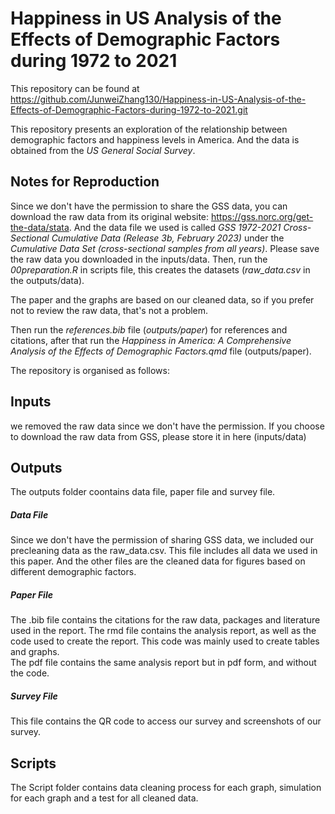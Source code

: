 # Happiness in US Analysis of the Effects of Demographic Factors during 1972 to 2021

This repository can be found at https://github.com/JunweiZhang130/Happiness-in-US-Analysis-of-the-Effects-of-Demographic-Factors-during-1972-to-2021.git    

This repository presents an exploration of the relationship between demographic factors and happiness levels in America. And the data is obtained from the *US General Social Survey*.    

## Notes for Reproduction
Since we don't have the permission to share the GSS data, you can download the raw data from its original website: https://gss.norc.org/get-the-data/stata. And the data file we used is called *GSS 1972-2021 Cross-Sectional Cumulative Data (Release 3b, February 2023)* under the *Cumulative Data Set (cross-sectional samples from all years)*. Please save the raw data you downloaded in the inputs/data. Then, run the *00preparation.R* in scripts file, this creates the datasets (*raw_data.csv* in the outputs/data).           
                                     
The paper and the graphs are based on our cleaned data, so if you prefer not to review the raw data, that's not a problem.                  

Then run the *references.bib* file (*outputs/paper*) for references and citations, after that run the *Happiness in America: A Comprehensive Analysis of the Effects of Demographic Factors.qmd* file (outputs/paper).                     


The repository is organised as follows:                  
## Inputs                
we removed the raw data since we don't have the permission. If you choose to download the raw data from GSS, please store it in here (inputs/data)                

## Outputs                   
The outputs folder coontains data file, paper file and survey file.                 
##### Data File                     
Since we don't have the permission of sharing GSS data, we included our precleaning data as the raw_data.csv. This file includes all data we used in this paper. And the other files are the cleaned data for figures based on different demographic factors.                           

##### Paper File              
The .bib file contains the citations for the raw data, packages and literature used in the report.
The rmd file contains the analysis report, as well as the code used to create the report. This code was mainly used to create tables and graphs.               
The pdf file contains the same analysis report but in pdf form, and without the code. 

##### Survey File  
This file contains the QR code to access our survey and screenshots of our survey.

## Scripts            
The Script folder contains data cleaning process for each graph, simulation for each graph and a test for all cleaned data.             
 
